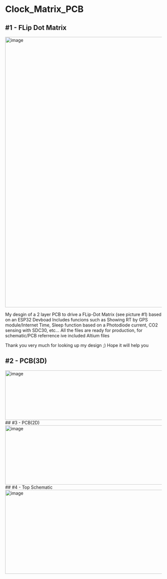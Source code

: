 # Clock_Matrix_PCB
## #1 - FLip Dot Matrix
<img width="2696" height="867" alt="image" src="https://github.com/user-attachments/assets/beaa333e-1209-4d10-a94d-3745c41a7757" />

My desgin of a 2 layer PCB to drive a FLip-Dot Matrix (see picture #1) based on an ESP32 Devboad
Includes funcions such as Showing RT by GPS module/Internet Time, Sleep function based on a Photodiode current, CO2 sensing with SDC30, etc...
All the files are ready for production, for schematic/PCB referrence ive included Altium files

Thank you very much for looking up my design ;)
Hope it will help you

## #2 - PCB(3D)
<img width="1248" height="159" alt="image" src="https://github.com/user-attachments/assets/7d7af4dc-cfc2-4d0e-bc70-3f786368c989" />
## #3 - PCB(2D)
<img width="1334" height="190" alt="image" src="https://github.com/user-attachments/assets/50fcaa4a-9815-45fe-91e5-800dd42e78a9" />
## #4 - Top Schematic 
<img width="615" height="269" alt="image" src="https://github.com/user-attachments/assets/9487f20b-b256-4f6c-ba3a-380d18ea3c2a" />
